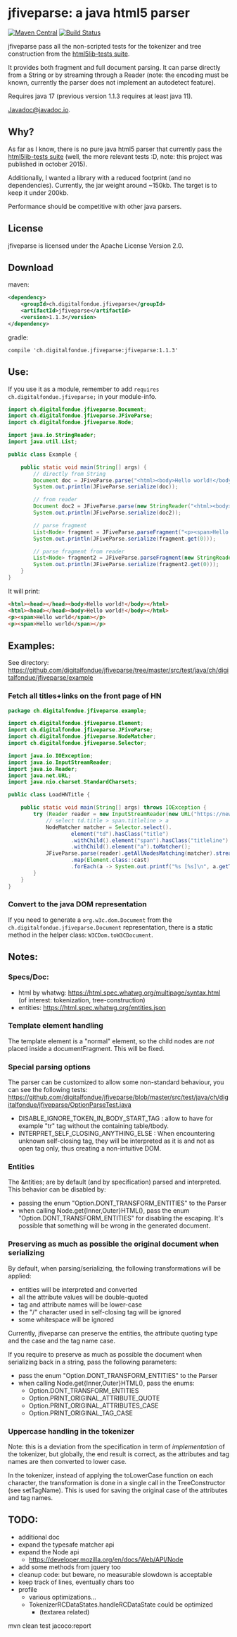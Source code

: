 # jfiveparse: a java html5 parser

[![Maven Central](https://img.shields.io/maven-central/v/ch.digitalfondue.jfiveparse/jfiveparse.svg)](http://search.maven.org/#search%7Cga%7C1%7Ca%3A%22jfiveparse%22)
[![Build Status](https://img.shields.io/github/actions/workflow/status/digitalfondue/jfiveparse/.github/workflows/maven.yml)](https://github.com/digitalfondue/jfiveparse/actions?query=workflow%3A%22Java+CI+with+Maven%22)



jfiveparse pass all the non-scripted tests for the tokenizer and tree construction from the [html5lib-tests suite](https://github.com/html5lib/html5lib-tests).

It provides both fragment and full document parsing. It can parse directly from a String or by streaming through a Reader 
(note: the encoding must be known, currently the parser does not implement an autodetect feature).

Requires java 17 (previous version 1.1.3 requires at least java 11).

[Javadoc@javadoc.io](https://www.javadoc.io/doc/ch.digitalfondue.jfiveparse/jfiveparse/).

## Why?

As far as I know, there is no pure java html5 parser that currently pass the [html5lib-tests suite](https://github.com/html5lib/html5lib-tests) (well, the more relevant tests :D, note: this project was published in october 2015).

Additionally, I wanted a library with a reduced footprint (and no dependencies). Currently, the jar weight around ~150kb. The target is to keep it under 200kb.

Performance should be competitive with other java parsers.


## License

jfiveparse is licensed under the Apache License Version 2.0.

## Download

maven:

```xml
<dependency>
    <groupId>ch.digitalfondue.jfiveparse</groupId>
    <artifactId>jfiveparse</artifactId>
    <version>1.1.3</version>
</dependency>
```

gradle:

```
compile 'ch.digitalfondue.jfiveparse:jfiveparse:1.1.3'
```

## Use:

If you use it as a module, remember to add `requires ch.digitalfondue.jfiveparse;` in your module-info.

```java
import ch.digitalfondue.jfiveparse.Document;
import ch.digitalfondue.jfiveparse.JFiveParse;
import ch.digitalfondue.jfiveparse.Node;

import java.io.StringReader;
import java.util.List;

public class Example {

    public static void main(String[] args) {
        // directly from String
        Document doc = JFiveParse.parse("<html><body>Hello world!</body></html>");
        System.out.println(JFiveParse.serialize(doc));

        // from reader
        Document doc2 = JFiveParse.parse(new StringReader("<html><body>Hello world!</body></html>"));
        System.out.println(JFiveParse.serialize(doc2));

        // parse fragment
        List<Node> fragment = JFiveParse.parseFragment("<p><span>Hello world</span></p>");
        System.out.println(JFiveParse.serialize(fragment.get(0)));

        // parse fragment from reader
        List<Node> fragment2 = JFiveParse.parseFragment(new StringReader("<p><span>Hello world</span></p>"));
        System.out.println(JFiveParse.serialize(fragment2.get(0)));
    }
}
```

It will print:

```html
<html><head></head><body>Hello world!</body></html>
<html><head></head><body>Hello world!</body></html>
<p><span>Hello world</span></p>
<p><span>Hello world</span></p>
```

## Examples:

See directory: https://github.com/digitalfondue/jfiveparse/tree/master/src/test/java/ch/digitalfondue/jfiveparse/example

### Fetch all titles+links on the front page of HN

```java
package ch.digitalfondue.jfiveparse.example;

import ch.digitalfondue.jfiveparse.Element;
import ch.digitalfondue.jfiveparse.JFiveParse;
import ch.digitalfondue.jfiveparse.NodeMatcher;
import ch.digitalfondue.jfiveparse.Selector;

import java.io.IOException;
import java.io.InputStreamReader;
import java.io.Reader;
import java.net.URL;
import java.nio.charset.StandardCharsets;

public class LoadHNTitle {

    public static void main(String[] args) throws IOException {
        try (Reader reader = new InputStreamReader(new URL("https://news.ycombinator.com/").openStream(), StandardCharsets.UTF_8)) {
            // select td.title > span.titleline > a
            NodeMatcher matcher = Selector.select().
                    element("td").hasClass("title")
                    .withChild().element("span").hasClass("titleline")
                    .withChild().element("a").toMatcher();
            JFiveParse.parse(reader).getAllNodesMatching(matcher).stream()
                    .map(Element.class::cast)
                    .forEach(a -> System.out.printf("%s [%s]\n", a.getTextContent(), a.getAttribute("href")));
        }
    }
}
```

### Convert to the java DOM representation

If you need to generate a `org.w3c.dom.Document` from the `ch.digitalfondue.jfiveparse.Document` representation, there is a
static method in the helper class: `W3CDom.toW3CDocument`.

## Notes:

### Specs/Doc:

 - html by whatwg: https://html.spec.whatwg.org/multipage/syntax.html (of interest: tokenization, tree-construction)
 - entities: https://html.spec.whatwg.org/entities.json

### Template element handling

The template element is a "normal" element, so the child nodes are _not_
placed inside a documentFragment. This will be fixed.

### Special parsing options

The parser can be customized to allow some non-standard behaviour, you can see the following tests: https://github.com/digitalfondue/jfiveparse/blob/master/src/test/java/ch/digitalfondue/jfiveparse/OptionParseTest.java

 - DISABLE_IGNORE_TOKEN_IN_BODY_START_TAG : allow to have for example "tr" tag without the containing table/tbody.
 - INTERPRET_SELF_CLOSING_ANYTHING_ELSE :  When encountering unknown self-closing tag, they will be interpreted 
   as it is and not as open tag only, thus creating a non-intuitive DOM.    

### Entities
The &ntities; are by default (and by specification) parsed and interpreted. 
This behavior can be disabled by:

  - passing the enum "Option.DONT_TRANSFORM_ENTITIES" to the Parser
  - when calling Node.get{Inner,Outer}HTML(), pass the enum 
    "Option.DONT_TRANSFORM_ENTITIES" for disabling the escaping.
    It's possible that something will be wrong in the generated document.
    
### Preserving as much as possible the original document when serializing
By default, when parsing/serializing, the following transformations will 
be applied:
 
 - entities will be interpreted and converted
 - all the attribute values will be double-quoted
 - tag and attribute names will be lower-case
 - the "/" character used in self-closing tag will be ignored
 - some whitespace will be ignored
 
Currently, jfiveparse can preserve the entities, the attribute quoting type and 
the case and the tag name case.
 
If you require to preserve as much as possible the document when serializing
back in a string, pass the following parameters:

 - pass the enum "Option.DONT_TRANSFORM_ENTITIES" to the Parser
 - when calling Node.get{Inner,Outer}HTML(), pass the enums:
   - Option.DONT_TRANSFORM_ENTITIES
   - Option.PRINT_ORIGINAL_ATTRIBUTE_QUOTE
   - Option.PRINT_ORIGINAL_ATTRIBUTES_CASE
   - Option.PRINT_ORIGINAL_TAG_CASE
   
### Uppercase handling in the tokenizer

Note: this is a deviation from the specification in term of _implementation_ of
the tokenizer, but globally, the end result is correct, as the attributes and
tag names are then converted to lower case.

In the tokenizer, instead of applying the toLowerCase function on each 
character, the transformation is done in a single call in the TreeConstructor
(see setTagName). This is used for saving the original case of the attributes 
and tag names. 


## TODO:
- additional doc
- expand the typesafe matcher api
- expand the Node api
  - https://developer.mozilla.org/en/docs/Web/API/Node
- add some methods from jquery too 
- cleanup code: but beware, no measurable slowdown is acceptable 
- keep track of lines, eventually chars too
- profile
  - various optimizations...
  - TokenizerRCDataStates.handleRCDataState could be optimized 
      - (textarea related)


mvn clean test jacoco:report

